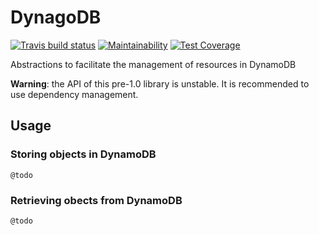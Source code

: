 # DynagoDB

[![Travis build status](https://api.travis-ci.org/sjauld/dynagodb.png)](https://travis-ci.org/sjauld/dynagodb)
[![Maintainability](https://api.codeclimate.com/v1/badges/620d10f572d4047367d5/maintainability)](https://codeclimate.com/github/sjauld/dynagodb/maintainability)
[![Test Coverage](https://api.codeclimate.com/v1/badges/620d10f572d4047367d5/test_coverage)](https://codeclimate.com/github/sjauld/dynagodb/test_coverage)


Abstractions to facilitate the management of resources in DynamoDB

__Warning__: the API of this pre-1.0 library is unstable. It is recommended to use
dependency management.

## Usage

### Storing objects in DynamoDB

```
@todo
```

### Retrieving obects from DynamoDB

```
@todo
```
